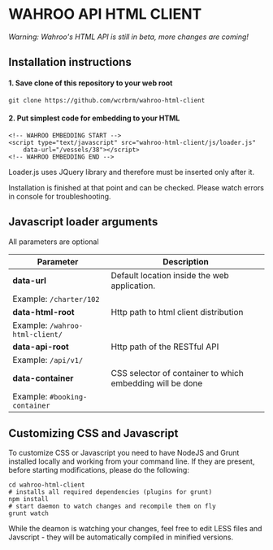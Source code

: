 WAHROO API HTML CLIENT
===
*Warning: Wahroo's HTML API is still in beta, more changes are coming!*

## Installation instructions

#### 1. Save clone of this repository to your web root
```
git clone https://github.com/wcrbrm/wahroo-html-client
```

#### 2. Put simplest code for embedding to your HTML
```
<!-- WAHROO EMBEDDING START -->
<script type="text/javascript" src="wahroo-html-client/js/loader.js" 
	data-url="/vessels/38"></script>
<!-- WAHROO EMBEDDING END -->
```
Loader.js uses JQuery library and therefore must be inserted only after it.

Installation is finished at that point and can be checked. Please watch errors in console for troubleshooting.

## Javascript loader arguments

All parameters are optional

Parameter | Description
---|---
**data-url**| Default location inside the web application.
 | Example: `/charter/102` 
**data-html-root** | Http path to html client distribution
 | Example: `/wahroo-html-client/`
**data-api-root**  | Http path of the RESTful API
 | Example: `/api/v1/`
**data-container** | CSS selector of container to which embedding will be done
 | Example: `#booking-container`

## Customizing CSS and Javascript

To customize CSS or Javascript you need to have NodeJS and Grunt installed locally and working from your command line.
If they are present, before starting modifications, please do the following:

```
cd wahroo-html-client
# installs all required dependencies (plugins for grunt)
npm install
# start daemon to watch changes and recompile them on fly
grunt watch
```
While the deamon is watching your changes, feel free to edit LESS files and Javscript - they will be automatically compiled in minified versions.

